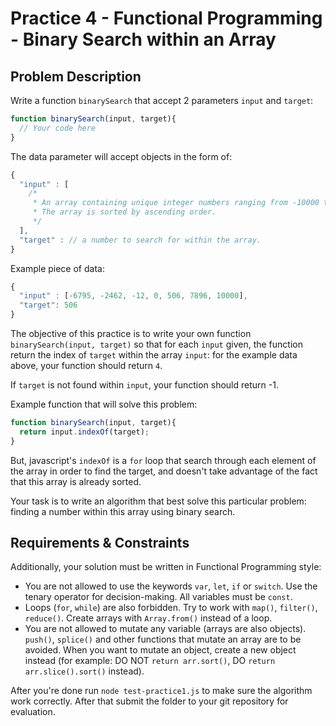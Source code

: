# Practice 4 - Functional Programming - Binary Search within an Array

## Problem Description

Write a function `binarySearch` that accept 2 parameters `input` and `target`:

```javascript
function binarySearch(input, target){
  // Your code here
}
```

The data parameter will accept objects in the form of:

```javascript
{
  "input" : [
    /*
     * An array containing unique integer numbers ranging from -10000 to 10000.
     * The array is sorted by ascending order.
     */
  ],
  "target" : // a number to search for within the array.
}
```

Example piece of data:

```javascript
{
  "input" : [-6795, -2462, -12, 0, 506, 7896, 10000],
  "target": 506
}
```

The objective of this practice is to write your own function `binarySearch(input, target)` so that for each `input` given, the function return the index of `target` within the array `input`: for the example data above, your function should return `4`.

If `target` is not found within `input`, your function should return -1.

Example function that will solve this problem:

```javascript
function binarySearch(input, target){
  return input.indexOf(target);
}
```

But, javascript's `indexOf` is a `for` loop that search through each element of the array in order to find the target, and doesn't take advantage of the fact that this array is already sorted.

Your task is to write an algorithm that best solve this particular problem: finding a number within this array using binary search.

## Requirements & Constraints

Additionally, your solution must be written in Functional Programming style:

- You are not allowed to use the keywords `var`, `let`, `if` or `switch`. Use the tenary operator for decision-making. All variables must be `const`.
- Loops (`for`, `while`) are also forbidden. Try to work with `map()`, `filter()`, `reduce()`. Create arrays with `Array.from()` instead of a loop.
- You are not allowed to mutate any variable (arrays are also objects). `push()`, `splice()` and other functions that mutate an array are to be avoided. When you want to mutate an object, create a new object instead (for example: DO NOT `return arr.sort()`, DO `return arr.slice().sort()` instead).

After you're done run `node test-practice1.js` to make sure the algorithm work correctly. After that submit the folder to your git repository for evaluation.
